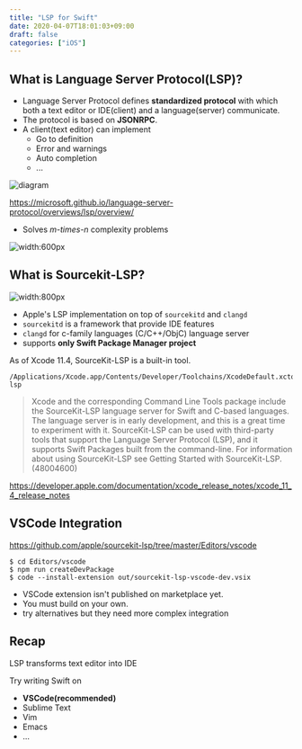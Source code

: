 ```yaml
---
title: "LSP for Swift"
date: 2020-04-07T18:01:03+09:00
draft: false
categories: ["iOS"]
---
```


## What is Language Server Protocol(LSP)?

* Language Server Protocol defines **standardized protocol** with which both a text editor or IDE(client) and a language(server) communicate.
* The protocol is based on **JSONRPC**.
* A client(text editor) can implement
  * Go to definition
  * Error and warnings
  * Auto completion
  * ...

![diagram](https://microsoft.github.io/language-server-protocol/overviews/lsp/img/language-server-sequence.png)

https://microsoft.github.io/language-server-protocol/overviews/lsp/overview/


- Solves *m-times-n* complexity problems

![width:600px](https://code.visualstudio.com/assets/api/language-extensions/language-server-extension-guide/lsp-languages-editors.png) 


## What is Sourcekit-LSP?

![width:800px](/assets/image/source_kit_lsp_github.png)

- Apple's LSP implementation on top of `sourcekitd` and `clangd`
- `sourcekitd` is a framework that provide IDE features
- `clangd` for c-family languages (C/C++/ObjC) language server
- supports **only Swift Package Manager project**

As of Xcode 11.4, SourceKit-LSP is a built-in tool.

    /Applications/Xcode.app/Contents/Developer/Toolchains/XcodeDefault.xctoolchain/usr/bin/sourcekit-lsp

> Xcode and the corresponding Command Line Tools package include the SourceKit-LSP language server for Swift and C-based languages. The language server is in early development, and this is a great time to experiment with it. SourceKit-LSP can be used with third-party tools that support the Language Server Protocol (LSP), and it supports Swift Packages built from the command-line. For information about using SourceKit-LSP see Getting Started with SourceKit-LSP. (48004600)

https://developer.apple.com/documentation/xcode_release_notes/xcode_11_4_release_notes

## VSCode Integration

https://github.com/apple/sourcekit-lsp/tree/master/Editors/vscode

```
$ cd Editors/vscode
$ npm run createDevPackage
$ code --install-extension out/sourcekit-lsp-vscode-dev.vsix
```
- VSCode extension isn't published on marketplace yet.
- You must build on your own.
- try alternatives but they need more complex integration

## Recap

LSP transforms text editor into IDE

Try writing Swift on

- **VSCode(recommended)**
- Sublime Text
- Vim
- Emacs
- ...
